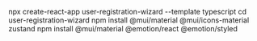 npx create-react-app user-registration-wizard --template typescript
cd user-registration-wizard
npm install @mui/material @mui/icons-material zustand
npm install @mui/material @emotion/react @emotion/styled